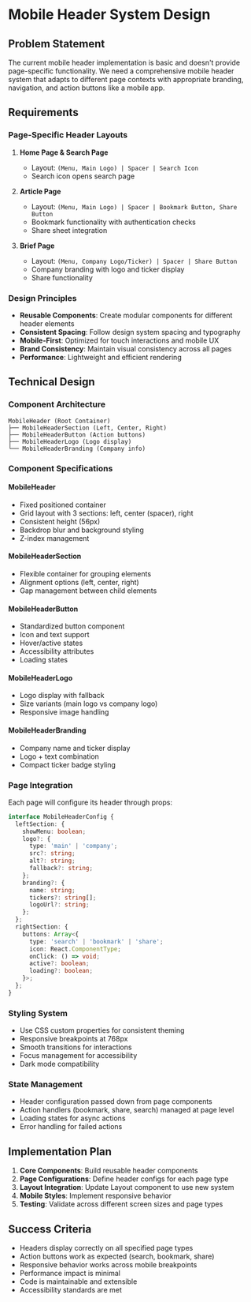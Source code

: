 # Mobile Header System Design

## Problem Statement

The current mobile header implementation is basic and doesn't provide page-specific functionality. We need a comprehensive mobile header system that adapts to different page contexts with appropriate branding, navigation, and action buttons like a mobile app.

## Requirements

### Page-Specific Header Layouts

1. **Home Page & Search Page**
   - Layout: `(Menu, Main Logo) | Spacer | Search Icon`
   - Search icon opens search page

2. **Article Page**
   - Layout: `(Menu, Main Logo) | Spacer | Bookmark Button, Share Button`
   - Bookmark functionality with authentication checks
   - Share sheet integration

3. **Brief Page**
   - Layout: `(Menu, Company Logo/Ticker) | Spacer | Share Button`
   - Company branding with logo and ticker display
   - Share functionality

### Design Principles

- **Reusable Components**: Create modular components for different header elements
- **Consistent Spacing**: Follow design system spacing and typography
- **Mobile-First**: Optimized for touch interactions and mobile UX
- **Brand Consistency**: Maintain visual consistency across all pages
- **Performance**: Lightweight and efficient rendering

## Technical Design

### Component Architecture

```
MobileHeader (Root Container)
├── MobileHeaderSection (Left, Center, Right)
├── MobileHeaderButton (Action buttons)
├── MobileHeaderLogo (Logo display)
└── MobileHeaderBranding (Company info)
```

### Component Specifications

#### MobileHeader
- Fixed positioned container
- Grid layout with 3 sections: left, center (spacer), right
- Consistent height (56px)
- Backdrop blur and background styling
- Z-index management

#### MobileHeaderSection
- Flexible container for grouping elements
- Alignment options (left, center, right)
- Gap management between child elements

#### MobileHeaderButton
- Standardized button component
- Icon and text support
- Hover/active states
- Accessibility attributes
- Loading states

#### MobileHeaderLogo
- Logo display with fallback
- Size variants (main logo vs company logo)
- Responsive image handling

#### MobileHeaderBranding
- Company name and ticker display
- Logo + text combination
- Compact ticker badge styling

### Page Integration

Each page will configure its header through props:

```typescript
interface MobileHeaderConfig {
  leftSection: {
    showMenu: boolean;
    logo?: {
      type: 'main' | 'company';
      src?: string;
      alt?: string;
      fallback?: string;
    };
    branding?: {
      name: string;
      tickers?: string[];
      logoUrl?: string;
    };
  };
  rightSection: {
    buttons: Array<{
      type: 'search' | 'bookmark' | 'share';
      icon: React.ComponentType;
      onClick: () => void;
      active?: boolean;
      loading?: boolean;
    }>;
  };
}
```

### Styling System

- Use CSS custom properties for consistent theming
- Responsive breakpoints at 768px
- Smooth transitions for interactions
- Focus management for accessibility
- Dark mode compatibility

### State Management

- Header configuration passed down from page components
- Action handlers (bookmark, share, search) managed at page level
- Loading states for async actions
- Error handling for failed actions

## Implementation Plan

1. **Core Components**: Build reusable header components
2. **Page Configurations**: Define header configs for each page type
3. **Layout Integration**: Update Layout component to use new system
4. **Mobile Styles**: Implement responsive behavior
5. **Testing**: Validate across different screen sizes and page types

## Success Criteria

- Headers display correctly on all specified page types
- Action buttons work as expected (search, bookmark, share)
- Responsive behavior works across mobile breakpoints
- Performance impact is minimal
- Code is maintainable and extensible
- Accessibility standards are met
